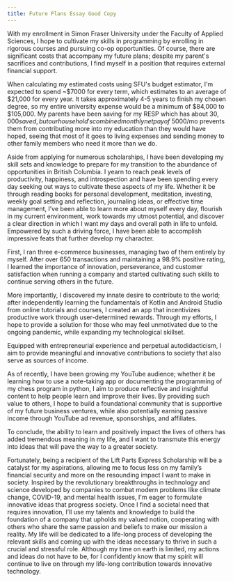 ```yaml
---
title: Future Plans Essay Good Copy
---
```

  
With my enrollment in Simon Fraser University under the Faculty of Applied Sciences, I hope to cultivate my skills in programming by enrolling in rigorous courses and pursuing co-op opportunities. Of course, there are significant costs that accompany my future plans; despite my parent's sacrifices and contributions, I find myself in a position that requires external financial support.

When calculating my estimated costs using SFU's budget estimator, I'm expected to spend ~$7000 for every term, which estimates to an average of $21,000 for every year. It takes approximately 4-5 years to finish my chosen degree, so my entire university expense would be a minimum of $84,000 to $105,000. My parents have been saving for my RESP which has about $30,000 saved, but our household's combined monthly net pay of ~$5000/mo prevents them from contributing more into my education than they would have hoped, seeing that most of it goes to living expenses and sending money to other family members who need it more than we do.

Aside from applying for numerous scholarships, I have been developing my skill sets and knowledge to prepare for my transition to the abundance of opportunities in British Columbia. I yearn to reach peak levels of productivity, happiness, and introspection and have been spending every day seeking out ways to cultivate these aspects of my life. Whether it be through reading books for personal development, meditation, investing, weekly goal setting and reflection, journaling ideas, or effective time management, I’ve been able to learn more about myself every day, flourish in my current environment, work towards my utmost potential, and discover a clear direction in which I want my days and overall path in life to unfold. Empowered by such a driving force, I have been able to accomplish impressive feats that further develop my character.

First, I ran three e-commerce businesses, managing two of them entirely by myself. After over 650 transactions and maintaining a 98.9% positive rating, I learned the importance of innovation, perseverance, and customer satisfaction when running a company and started cultivating such skills to continue serving others in the future.

More importantly, I discovered my innate desire to contribute to the world; after independently learning the fundamentals of Kotlin and Android Studio from online tutorials and courses, I created an app that incentivizes productive work through user-determined rewards. Through my efforts, I hope to provide a solution for those who may feel unmotivated due to the ongoing pandemic, while expanding my technological skillset.

Equipped with entrepreneurial experience and perpetual autodidacticism, I aim to provide meaningful and innovative contributions to society that also serve as sources of income.

As of recently, I have been growing my YouTube audience; whether it be learning how to use a note-taking app or documenting the programming of my chess program in python, I aim to produce reflective and insightful content to help people learn and improve their lives. By providing such value to others, I hope to build a foundational community that is supportive of my future business ventures, while also potentially earning passive income through YouTube ad revenue, sponsorships, and affiliates.

To conclude, the ability to learn and positively impact the lives of others has added tremendous meaning in my life, and I want to transmute this energy into ideas that will pave the way to a greater society.

Fortunately, being a recipient of the Lift Parts Express Scholarship will be a catalyst for my aspirations, allowing me to focus less on my family’s financial security and more on the resounding impact I want to make in society. Inspired by the revolutionary breakthroughs in technology and science developed by companies to combat modern problems like climate change, COVID-19, and mental health issues, I'm eager to formulate innovative ideas that progress society. Once I find a societal need that requires innovation, I’ll use my talents and knowledge to build the foundation of a company that upholds my valued notion, cooperating with others who share the same passion and beliefs to make our mission a reality. My life will be dedicated to a life-long process of developing the relevant skills and coming up with the ideas necessary to thrive in such a crucial and stressful role. Although my time on earth is limited, my actions and ideas do not have to be, for I confidently know that my spirit will continue to live on through my life-long contribution towards innovative technology.